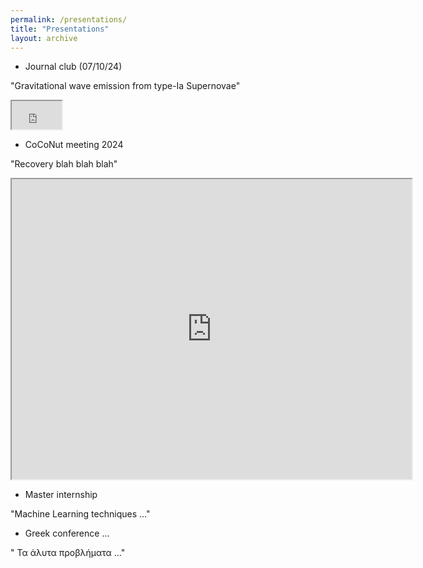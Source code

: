 ```yaml
---
permalink: /presentations/
title: "Presentations"
layout: archive
---
```



- Journal club (07/10/24)

"Gravitational wave emission from type-Ia Supernovae"
<iframe src="https://drive.google.com/file/d/1laeS0cWo7iFSiSTQ17JM39MSc3TPOLlW/preview" width="80" height="45" allow="autoplay"></iframe>

- CoCoNut meeting 2024

"Recovery blah blah blah"
  <iframe src="https://drive.google.com/file/d/1ko9n2oONap-r-9cY2bvBVt7EoclpKAha/preview" width="640" height="480" allow="autoplay"></iframe>
  
- Master internship

"Machine Learning techniques ..."
- Greek conference ...

" Τα άλυτα προβλήματα ..."

